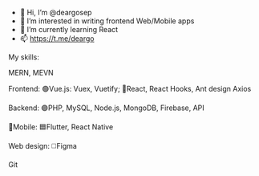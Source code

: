 - 👋 Hi, I’m @deargosep
- 👀 I’m interested in writing frontend Web/Mobile apps
- 🌱 I’m currently learning React
- 📫 https://t.me/deargo

My skills:

MERN, MEVN

Frontend:
🟢Vue.js: Vuex, Vuetify;
🔵React, React Hooks, Ant design
Axios

Backend:
🟣PHP, MySQL, 
Node.js, MongoDB, 
Firebase, API

📱Mobile:
🟦Flutter, React Native

Web design: 
◻️Figma

Git
